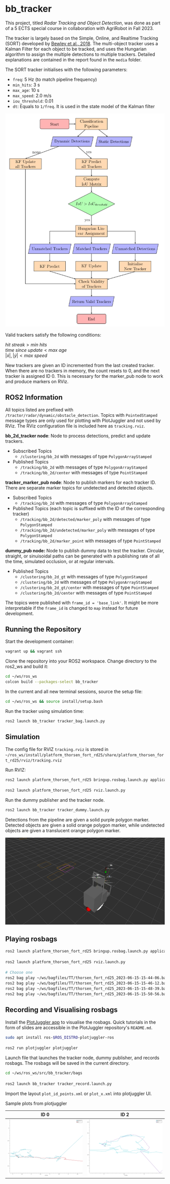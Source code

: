 
# bb_tracker

This project, titled *Radar Tracking and Object Detection*, was done as part of a 5 ECTS special course in collaboration with AgriRobot in Fall 2023.

The tracker is largely based on the Simple, Online, and Realtime Tracking (SORT) developed by [Bewley et al., 2018](http://arxiv.org/abs/1602.00763). The multi-object tracker uses a Kalman Filter for each object to be tracked, and uses the Hungarian algorithm to assign the multiple detections to multiple trackers. Detailed explanations are contained in the report found in the `media` folder.

The SORT tracker initialises with the following parameters:

- `freq`: 5 Hz (to match pipeline frequency)
- `min_hits`: 3 s
- `max_age`: 10 s
- `max_speed`: 2.0 m/s
- `iou_threshold`: 0.01
- `dt`: Equals to `1/freq`. It is used in the state model of the Kalman filter

![Tracker workflow](media/tracker_workflow.png)

Valid trackers satisfy the following conditions:

$hit \ streak > min \ hits$ <br>
$time \ since \ update  < max \ age$ <br>
$|\dot{x}|,|\dot{y}| < max \ speed$

New trackers are given an ID incremented from the last created tracker. When there are no trackers in memory, the count resets to 0, and the next tracker is assigned ID 0. This is necessary for the marker_pub node to work and produce markers on RViz. 

## ROS2 Information

All topics listed are prefixed with `/tractor/radar/dynamic/obstacle_detection`. Topics with `PointedStamped` message types are only used for plotting with PlotJuggler and not used by RViz. The RViz configuration file is included here as `tracking.rviz`.

__bb_2d_tracker node__: Node to process detections, predict and update trackers.

- Subscribed Topics
  - `/clustering/bb_2d` with messages of type `PolygonArrayStamped`
- Published Topics
  - `/tracking/bb_2d` with messages of type `PolygonArrayStamped`
  - `/tracking/bb_2d/center` with messages of type `PointStamped`

__tracker_marker_pub node__: Node to publish markers for each tracker ID. There are separate marker topics for undetected and detected objects.

- Subscribed Topics
  - `/tracking/bb_2d` with messages of type `PolygonArrayStamped`
- Published Topics (each topic is suffixed with the ID of the corresponding tracker)
  - `/tracking/bb_2d/detected/marker_poly` with messages of type `PolygonStamped`
  - `/tracking/bb_2d/undetected/marker_poly` with messages of type `PolygonStamped`
  - `/tracking/bb_2d/marker_point` with messages of type `PointStamped`

__dummy_pub node:__ Node to publish dummy data to test the tracker. Circular, straight, or sinuisoidal paths can be generated with a publishing rate of all the time, simulated occlusion, or at regular intervals.

- Published Topics
  - `/clustering/bb_2d_gt` with messages of type `PolygonStamped`
  - `/clustering/bb_2d` with messages of type `PolygonArrayStamped`
  - `/clustering/bb_2d_gt/center` with messages of type `PointStamped`
  - `/clustering/bb_2d/center` with messages of type `PointStamped`

The topics were published with `frame_id = 'base_link'`. It might be more interpretable if the `frame_id` is changed to `map` instead for future development.

## Running the Repository

Start the development container:

```bash
vagrant up && vagrant ssh
```

Clone the repository into your ROS2 workspace. Change directory to the ros2_ws and build it:

```bash
cd ~/ws/ros_ws
colcon build --packages-select bb_tracker
```

In the current and all new terminal sessions, source the setup file:

```bash
cd ~/ws/ros_ws && source install/setup.bash
```

Run the tracker using simulation time:

```bash
ros2 launch bb_tracker tracker_bag.launch.py
```

## Simulation

The config file for RVIZ `tracking.rviz` is stored in `~/ros_ws/install/platform_thorsen_fort_rd25/share/platform_thorsen_fort_rd25/rviz/tracking.rviz`

Run RVIZ:

```bash
ros2 launch platform_thorsen_fort_rd25 bringup.rosbag.launch.py application:=base rviz:=true

ros2 launch platform_thorsen_fort_rd25 rviz.launch.py
```

Run the dummy publisher and the tracker node.

```bash
ros2 launch bb_tracker tracker_dummy.launch.py
```

Detections from the pipeline are given a solid purple polygon marker. Detected objects are given a solid orange polygon marker, while undetected objects are given a translucent orange polygon marker.

![Snapshot of markers in RViz](media/rviz_markers.png)

## Playing rosbags

```bash
ros2 launch platform_thorsen_fort_rd25 bringup.rosbag.launch.py application:=base rviz:=true

ros2 launch platform_thorsen_fort_rd25 rviz.launch.py

# Choose one
ros2 bag play ~/ws/bagfiles/TT/thorsen_fort_rd25_2023-06-15-15-44-06.bag/ --clock 20
ros2 bag play ~/ws/bagfiles/TT/thorsen_fort_rd25_2023-06-15-15-46-12.bag/ --clock 20
ros2 bag play ~/ws/bagfiles/TT/thorsen_fort_rd25_2023-06-15-15-48-39.bag/ --clock 20
ros2 bag play ~/ws/bagfiles/TT/thorsen_fort_rd25_2023-06-15-15-50-56.bag/ --clock 20
```

## Recording and Visualising rosbags

Install the [PlotJuggler app](https://github.com/facontidavide/PlotJuggler) to visualise the rosbags. Quick tutorials in the form of slides are accessible in the PlotJuggler repository's `README.md`.

```bash
sudo apt install ros-$ROS_DISTRO-plotjuggler-ros

ros2 run plotjuggler plotjuggler
```

Launch file that launches the tracker node, dummy publisher, and records rosbags. The rosbags will be saved in the current directory.

```bash
cd ~/ws/ros_ws/src/bb_tracker/bags

ros2 launch bb_tracker tracker_record.launch.py
```

Import the layout `plot_id_points.xml` or `plot_x.xml` into plotjuggler UI.

Sample plots from plotjuggler

ID 0             |   ID 2
:-------------------------:|:-------------------------:
![Sample plot 1](media/plotjuggler2.png)  |  ![Sample plot 2](media/plotjuggler1.png)
